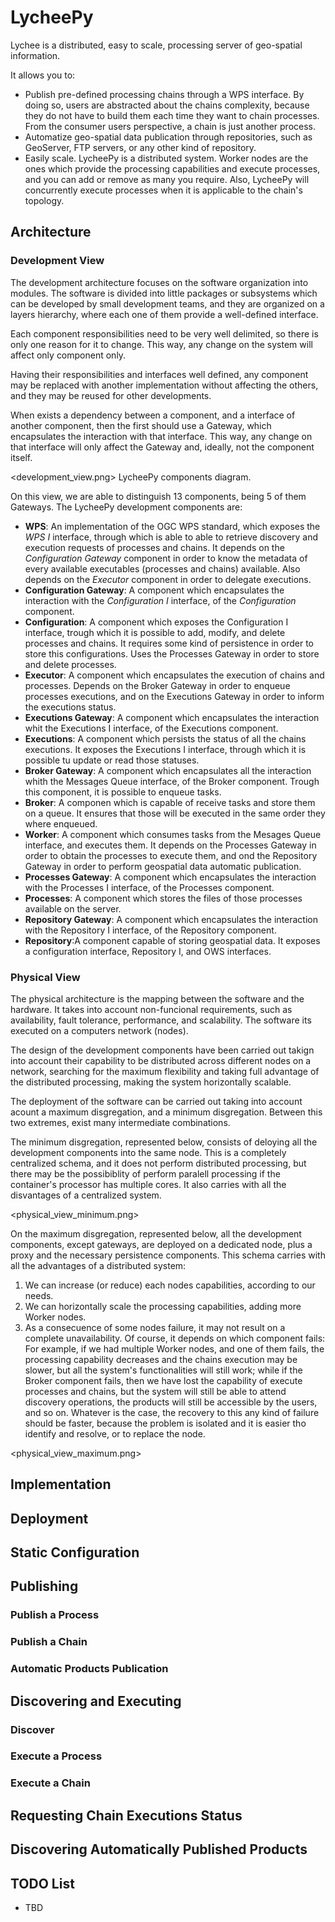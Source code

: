 # LycheePy

Lychee is a distributed, easy to scale, processing server of geo-spatial information.

It allows you to: 
 * Publish pre-defined processing chains through a WPS interface. By doing so, users
 are abstracted about the chains complexity, because they do not have to build them 
 each time they want to chain processes. From the consumer users perspective, a 
 chain is just another process.
 * Automatize geo-spatial data publication through repositories, such as GeoServer, 
 FTP servers, or any other kind of repository.
 * Easily scale. LycheePy is a distributed system. Worker nodes are the ones which 
 provide the processing capabilities and execute processes, and you can add or remove 
 as many you require. Also, LycheePy will concurrently execute processes when it is 
 applicable to the chain's topology.


## Architecture

### Development View

The development architecture focuses on the software organization into modules.
The software is divided into little packages or subsystems which can be developed by 
small development teams, and they are organized on a layers hierarchy, where each one 
of them provide a well-defined interface.

Each component responsibilities need to be very well delimited, so there is only one reason
for it to change. This way, any change on the system will affect only component only.

Having their responsibilities and interfaces well defined, any component may be replaced 
with another implementation without affecting the others, and they may be reused for other
developments.

When exists a dependency between a component, and a interface of another component, then
the first should use a Gateway, which encapsulates the interaction with that interface. This
way, any change on that interface will only affect the Gateway and, ideally, not the 
component itself.

<development_view.png>
LycheePy components diagram.

On this view, we are able to distinguish 13 components, being 5 of them Gateways. The LycheePy development components are:

* **WPS**: An implementation of the OGC WPS standard, which exposes the _WPS I_ interface, 
    through which is able to able to retrieve discovery and execution requests of processes
    and chains. It depends on the _Configuration Gateway_ component in order to know the
    metadata of every available executables (processes and chains) available. 
    Also depends on the _Executor_ component in order to delegate executions.
* **Configuration Gateway**: A component which encapsulates the interaction with the
    _Configuration I_ interface, of the _Configuration_ component.
* **Configuration**: A component which exposes the Configuration I interface, trough which
    it is possible to add, modify, and delete processes and chains. It requires some kind 
    of persistence in order to store this configurations. Uses the Processes Gateway in
    order to store and delete processes.
* **Executor**: A component which encapsulates the execution of chains and processes. 
    Depends on the Broker Gateway in order to enqueue processes executions, and on the 
    Executions Gateway in order to inform the executions status.
* **Executions Gateway**: A component which encapsulates the interaction whit the Executions I interface, of the Executions component.
* **Executions**: A component which persists the status of all the chains executions. It exposes the Executions I interface, through which it is possible tu update or read those statuses.
* **Broker Gateway**: A component which encapsulates all the interaction whith the Messages Queue interface, of the Broker component. Trough this component, it is possible to enqueue tasks.
* **Broker**: A componen which is capable of receive tasks and store them on a queue. It ensures that those will be executed in the same order they where enqueued.
* **Worker**: A component which consumes tasks from the Mesages Queue interface, and executes them. It depends on the Processes Gateway in order to obtain the processes to execute them, and ond the Repository Gateway in order to perform geospatial data automatic publication.
* **Processes Gateway**: A component which encapsulates the interaction with the Processes I interface, of the Processes component.
* **Processes**: A component which stores the files of those processes available on the server.
* **Repository Gateway**: A component which encapsulates the interaction with the Repository I interface, of the Repository component.
* **Repository**:A component capable of storing geospatial data. It exposes a configuration interface, Repository I, and OWS interfaces.


### Physical View

The physical architecture is the mapping between the software and the hardware. It takes into account non-funcional requirements, such as availability, fault tolerance, performance, and scalability. The software its executed on a computers network (nodes).

The design of the development components have been carried out takign into account their capability to be distributed across different nodes on a network, searching for the maximum flexibility and taking full advantage of the distributed processing, making the system horizontally scalable.

The deployment of the software can be carried out taking into account acount a maximum disgregation, and a minimum disgregation. Between this two extremes, exist many intermediate combinations. 

The minimum disgregation, represented below, consists of deloying all the development components into the same node. This is a completely centralized schema, and it does not perform distributed processing, but there may be the possibiblity of perform paralell processing if the container's processor has multiple cores. It also carries with all the disvantages of a centralized system.

<physical_view_minimum.png>

On the maximum disgregation, represented below, all the development components, except gateways, are deployed on a dedicated node, plus a proxy and the necessary persistence components. This schema carries with all the advantages of a distributed system:
1. We can increase (or reduce) each nodes capabilities, according to our needs.
1. We can horizontally scale the processing capabilities, adding more Worker nodes.
1. As a consecuence of some nodes failure, it may not result on a complete unavailability. Of course, it depends on which component fails: For example, if we had multiple Worker nodes, and one of them fails, the processing capability decreases and the chains execution may be slower, but all the system's functionalities will still work; while if the Broker component fails, then we have lost the capability of execute processes and chains, but the system will still be able to attend discovery operations, the products will still be accessible by the users, and so on. Whatever is the case, the recovery to this any kind of failure should be faster, because the problem is isolated and it is easier tho identify and resolve, or to replace the node.

<physical_view_maximum.png>


## Implementation



## Deployment



## Static Configuration



## Publishing

### Publish a Process

### Publish a Chain

### Automatic Products Publication


## Discovering and Executing

### Discover

### Execute a Process

### Execute a Chain


## Requesting Chain Executions Status



## Discovering Automatically Published Products



## TODO List

 * TBD
 
